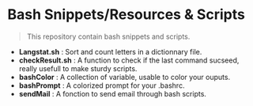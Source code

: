 # Bash Snippets/Resources & Scripts

> This repository contain bash snippets and scripts.

* **Langstat.sh** : Sort and count letters in a dictionnary file.
* **checkResult.sh** : A function to check if the last command sucseed, really usefull to make sturdy scripts.
* **bashColor** : A collection of variable, usable to color your ouputs.
* **bashPrompt** : A colorized prompt for your .bashrc.
* **sendMail** : A fonction to send email through bash scripts.